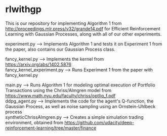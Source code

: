 # rlwithgp

This is our repository for implementing Algorithm 1 from http://proceedings.mlr.press/v32/grande14.pdf for Efficient Reinforcement Learning with Gaussian Processes, along with all of our other experiments. 

experiment.py --> Implements Algorithm 1 and tests it on Experiment 1 from the paper, also contains our Gaussian Process class. 

fancy_kernel.py --> Implements the kernel from https://arxiv.org/abs/1402.5876  
fancy_kernel_experiment.py --> Runs Experiment 1 from the paper with fancy_kernel.py

main.py --> Runs Algorithm 1 for modeling optimal execution of Portfolio Transactions using the Chriss/Almgren model from https://www.math.nyu.edu/faculty/chriss/optliq_f.pdf  
ddpg_agent.py --> Implements the code for the agent's Q-function, the Gaussian Process, as well as noise sampling using an Ornstein-Uhlbeck process  
syntheticChrissAlmgren.py --> Creates a simple simulation trading environment, obtained from https://github.com/udacity/deep-reinforcement-learning/tree/master/finance




